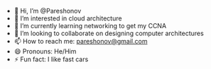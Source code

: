 - 👋 Hi, I’m @Pareshonov
- 👀 I’m interested in cloud architecture
- 🌱 I’m currently learning networking to get my CCNA
- 💞️ I’m looking to collaborate on designing computer architectures
- 📫 How to reach me: pareshonov@gmail.com
- 😄 Pronouns: He/Him
- ⚡ Fun fact: I like fast cars 

<!---
Pareshonov/Pareshonov is a ✨ special ✨ repository because its `README.md` (this file) appears on your GitHub profile.
You can click the Preview link to take a look at your changes.
--->
